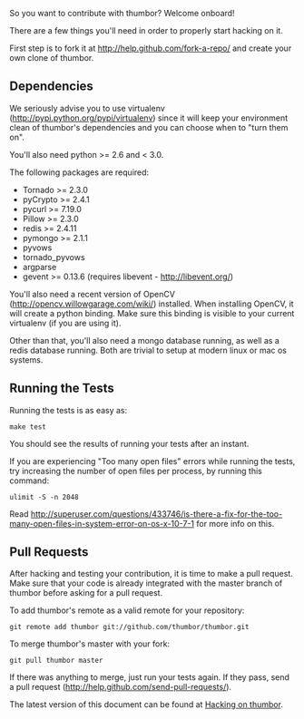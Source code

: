 So you want to contribute with thumbor? Welcome onboard!

There are a few things you'll need in order to properly start hacking on it.

First step is to fork it at http://help.github.com/fork-a-repo/ and create your own clone of thumbor.

## Dependencies

We seriously advise you to use virtualenv (http://pypi.python.org/pypi/virtualenv) since it will keep your environment clean of thumbor's dependencies and you can choose when to "turn them on".

You'll also need python >= 2.6 and < 3.0.

The following packages are required:

* Tornado >= 2.3.0
* pyCrypto >= 2.4.1
* pycurl >= 7.19.0
* Pillow >= 2.3.0
* redis >= 2.4.11
* pymongo >= 2.1.1
* pyvows
* tornado_pyvows
* argparse
* gevent >= 0.13.6 (requires libevent - http://libevent.org/)

You'll also need a recent version of OpenCV (http://opencv.willowgarage.com/wiki/) installed. When installing OpenCV, it will create a python binding. Make sure this binding is visible to your current virtualenv (if you are using it).

Other than that, you'll also need a mongo database running, as well as a redis database running. Both are trivial to setup at modern linux or mac os systems.

## Running the Tests

Running the tests is as easy as:

    make test

You should see the results of running your tests after an instant.

If you are experiencing "Too many open files" errors while running the tests, try increasing the number of open files per process, by running this command:

    ulimit -S -n 2048

Read http://superuser.com/questions/433746/is-there-a-fix-for-the-too-many-open-files-in-system-error-on-os-x-10-7-1 for more info on this.

## Pull Requests

After hacking and testing your contribution, it is time to make a pull request. Make sure that your code is already integrated with the master branch of thumbor before asking for a pull request.

To add thumbor's remote as a valid remote for your repository:

    git remote add thumbor git://github.com/thumbor/thumbor.git

To merge thumbor's master with your fork:

    git pull thumbor master

If there was anything to merge, just run your tests again. If they pass, send a pull request (http://help.github.com/send-pull-requests/).

The latest version of this document can be found at [Hacking on thumbor](https://github.com/thumbor/thumbor/wiki/Hacking-on-thumbor).
